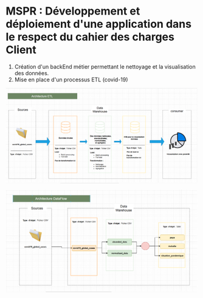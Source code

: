 # MSPR : Développement et déploiement d'une application dans le respect du cahier des charges Client

1. Création d'un backEnd métier permettant le nettoyage et la visualisation des données.
2. Mise en place d'un processus ETL (covid-19)

![image](doc/arch_etl.png)

![image](doc/data_flow_etl.png)
